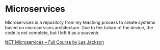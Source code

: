# Microservices
Microservices is a repository from my teaching process to create systems based on microservices architecture. Due to the failure of the device, the code is not complete, but I left it as a souvenir.

[NET Microservices – Full Course by   Les Jackson](https://www.youtube.com/watch?v=DgVjEo3OGBI)
